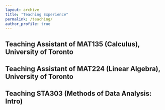 ```yaml
---
layout: archive
title: "Teaching Experience"
permalink: /teaching/
author_profile: true
---
```


## Teaching Assistant of MAT135 (Calculus), University of Toronto     


## Teaching Assistant of MAT224 (Linear Algebra), University of Toronto 


## Teaching STA303 (Methods of Data Analysis: Intro)



    




















